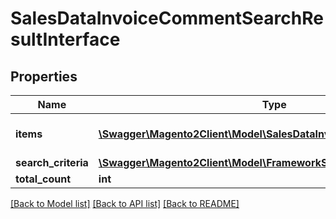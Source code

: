 # SalesDataInvoiceCommentSearchResultInterface

## Properties
Name | Type | Description | Notes
------------ | ------------- | ------------- | -------------
**items** | [**\Swagger\Magento2Client\Model\SalesDataInvoiceCommentInterface[]**](SalesDataInvoiceCommentInterface.md) | Array of collection items. | 
**search_criteria** | [**\Swagger\Magento2Client\Model\FrameworkSearchCriteriaInterface**](FrameworkSearchCriteriaInterface.md) |  | 
**total_count** | **int** | Total count. | 

[[Back to Model list]](../README.md#documentation-for-models) [[Back to API list]](../README.md#documentation-for-api-endpoints) [[Back to README]](../README.md)


